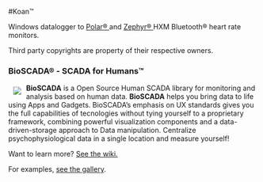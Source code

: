 #Koan™

Windows datalogger to <a href="http://www.polar.com/en/products/accessories/Polar_WearLink_transmitter_with_Bluetooth"> Polar® </a>and <a href="http://zephyranywhere.com/products/hxm-bluetooth-heart-rate-monitor/"> Zephyr® </a> HXM Bluetooth® heart rate monitors.

Third party copyrights are property of their respective owners.

### BioSCADA® - SCADA for Humans™

<a href="https://bioscada.me"><img src="https://bioscada.me/images/logo.png" align="left" hspace="10" vspace="6"></a>

**BioSCADA** is a Open Source Human SCADA library for monitoring and analysis based on human data. **BioSCADA** helps you bring data to life using Apps and Gadgets. BioSCADA’s emphasis on UX standards gives you the full capabilities of tecnologies without tying yourself to a proprietary framework, combining powerful visualization components and a data-driven-storage approach to Data manipulation.
Centralize psychophysiological data in a single location and measure yourself!


Want to learn more? [See the wiki.](https://bioscada.me)

For examples, [see the gallery](https://pulse.bioscada.me).
